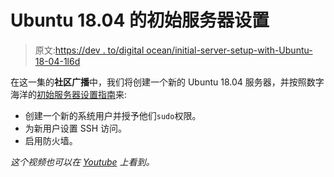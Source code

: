 # Ubuntu 18.04 的初始服务器设置

> 原文:[https://dev . to/digital ocean/initial-server-setup-with-Ubuntu-18-04-1l6d](https://dev.to/digitalocean/initial-server-setup-with-ubuntu-18-04-1l6d)

在这一集的**社区广播**中，我们将创建一个新的 Ubuntu 18.04 服务器，并按照数字海洋的[初始服务器设置指南](https://www.digitalocean.com/community/tutorials/initial-server-setup-with-ubuntu-18-04)来:

*   创建一个新的系统用户并授予他们`sudo`权限。
*   为新用户设置 SSH 访问。
*   启用防火墙。

*这个视频也可以在 [Youtube](https://www.youtube.com/watch?v=GHB7O12gUcs) 上看到。*